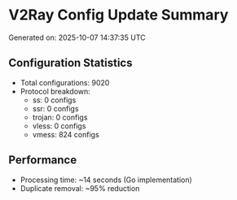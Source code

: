 # V2Ray Config Update Summary
Generated on: 2025-10-07 14:37:35 UTC

## Configuration Statistics
- Total configurations: 9020
- Protocol breakdown:
  - ss: 0 configs
  - ssr: 0 configs
  - trojan: 0 configs
  - vless: 0 configs
  - vmess: 824 configs

## Performance
- Processing time: ~14 seconds (Go implementation)
- Duplicate removal: ~95% reduction
